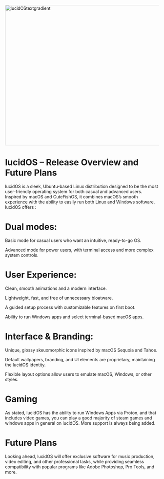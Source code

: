 <img width="1835" height="459" alt="lucidOStextgradient" src="https://github.com/user-attachments/assets/f7da42ae-0af3-4c82-8711-37f09fe0858f" />

# lucidOS – Release Overview and Future Plans

lucidOS is a sleek, Ubuntu-based Linux distribution designed to be the most user-friendly operating system for both casual and advanced users. Inspired by macOS and CuteFishOS, it combines macOS’s smooth experience with the ability to easily run both Linux and Windows software. lucidOS offers :

# Dual modes:

Basic mode for casual users who want an intuitive, ready-to-go OS.

Advanced mode for power users, with terminal access and more complex system controls.



# User Experience:

Clean, smooth animations and a modern interface.

Lightweight, fast, and free of unnecessary bloatware.

A guided setup process with customizable features on first boot.

Ability to run Windows apps and select terminal-based macOS apps.



# Interface & Branding:

Unique, glossy skeuomorphic icons inspired by macOS Sequoia and Tahoe.

Default wallpapers, branding, and UI elements are proprietary, maintaining the lucidOS identity.

Flexible layout options allow users to emulate macOS, Windows, or other styles. 


# Gaming
As stated, lucidOS has the ability to run Windows Apps via Proton, and that includes video games, you can play a good majority of steam games and windows apps in general on lucidOS. More support is always being added.



# Future Plans
Looking ahead, lucidOS will offer exclusive software for music production, video editing, and other professional tasks, while providing seamless compatibility with popular programs like Adobe Photoshop, Pro Tools, and more.

